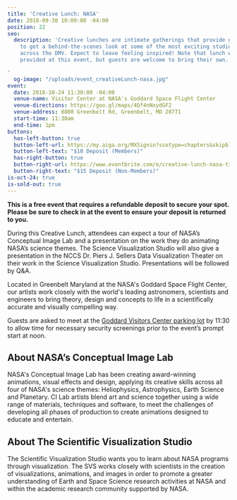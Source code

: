 ```yaml
---
title: 'Creative Lunch: NASA'
date: 2018-09-30 10:09:00 -04:00
position: 22
seo:
  description: 'Creative lunches are intimate gatherings that provide guests the opportunity
    to get a behind-the-scenes look at some of the most exciting studios and spaces
    across the DMV. Expect to leave feeling inspired! Note that lunch will not be
    provided at this event, but guests are welcome to bring their own.

'
  og-image: "/uploads/event_creativeLunch-nasa.jpg"
event:
  date: 2018-10-24 11:30:00 -04:00
  venue-name: Visitor Center at NASA's Goddard Space Flight Center
  venue-directions: https://goo.gl/maps/4Qf4nNxydGF2
  venue-address: 8800 Greenbelt Rd, Greenbelt, MD 20771
  start-time: 11:30am
  end-time: 1pm
buttons:
  has-left-button: true
  button-left-url: https://my.aiga.org/MXSignin?ssotype=chapters&skipblacklist&returnurl=https%3A%2F%2Fdc.aiga.org%2Fevent%2Fcreative-lunch-nasa%2F%3Fredirect_source%3Deventbrite_register
  button-left-text: "$10 Deposit (Members)"
  has-right-button: true
  button-right-url: https://www.eventbrite.com/e/creative-lunch-nasa-tickets-50828038030
  button-right-text: "$15 Deposit (Non-Members)"
is-oct-24: true
is-sold-out: true
---
```


**This is a free event that requires a refundable deposit to secure your spot. Please be sure to check in at the event to ensure your deposit is returned to you.**

During this Creative Lunch, attendees can expect a tour of NASA’s Conceptual Image Lab and a presentation on the work they do animating NASA’s science themes. The Science Visualization Studio will also give a presentation in the NCCS Dr. Piers J. Sellers Data Visualization Theater on their work in the Science Visualization Studio. Presentations will be followed by Q&A.

Located in Greenbelt Maryland at the NASA's Goddard Space Flight Center, our artists work closely with the world's leading astronomers, scientists and engineers to bring theory, design and concepts to life in a scientifically accurate and visually compelling way. 

Guests are asked to meet at the [Goddard Visitors Center parking lot](https://www.nasa.gov/centers/goddard/visitor/directions/index.html) by 11:30 to allow time for necessary security screenings prior to the event’s prompt start at noon. 

## About NASA’s Conceptual Image Lab
NASA's Conceptual Image Lab has been creating award-winning animations, visual effects and design, applying its creative skills across all four of NASA's science themes: Heliophysics, Astrophysics, Earth Science and Planetary. 
CI Lab artists blend art and science together using a wide range of materials, techniques and software, to meet the challenges of developing all phases of production to create animations designed to educate and entertain. 

## About The Scientific Visualization Studio
The Scientific Visualization Studio wants you to learn about NASA programs through visualization. The SVS works closely with scientists in the creation of visualizations, animations, and images in order to promote a greater understanding of Earth and Space Science research activities at NASA and within the academic research community supported by NASA.

